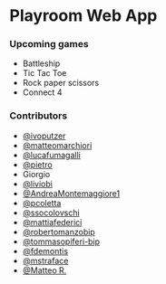 # Playroom Web App

### Upcoming games

- Battleship
- Tic Tac Toe
- Rock paper scissors
- Connect 4

### Contributors

- [@ivoputzer](https://github.com/ivoputzer)
- [@matteomarchiori](https://github.com/matteomarchiori)
- [@lucafumagalli](https://github.com/lucafumagalli)
- [@pietro](https://github.com/pietrovassallo-bip)
- Giorgio
- [@liviobi](https://github.com/liviobi)
- [@AndreaMontemaggiore1](https://github.com/AndreaMontemaggiore1)
- [@pcoletta](https://github.com/pcoletta)
- [@ssocolovschi](https://github.com/ssocolovschi)
- [@mattiafederici](https://github.com/mattiafederici)
- [@robertomanzobip](https://github.com/robertomanzo-bip)
- [@tommasopiferi-bip](https://github.com/tommasopiferi-bip)
- [@fdemontis](https://github.com/fdemontis)
- [@mstraface](https://github.com/mstraface)
- [@Matteo R.](https://github.com/mr-bip)